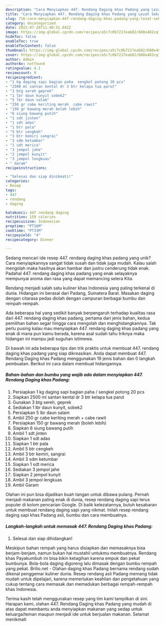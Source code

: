 ```yaml
---
description: "Cara Menyiapkan 447. Rendang Daging khas Padang yang Lezat Sekali"
title: "Cara Menyiapkan 447. Rendang Daging khas Padang yang Lezat Sekali"
slug: 716-cara-menyiapkan-447-rendang-daging-khas-padang-yang-lezat-sekali
category: Uncategorized
date: 2022-07-26T11:48:51.642Z
image: https://img-global.cpcdn.com/recipes/a5c7c0b7217eab82/680x482cq70/447-rendang-daging-khas-padang-foto-resep-utama.jpg
hideToc: false
enableToc: true
enableTocContent: false
thumbnail: https://img-global.cpcdn.com/recipes/a5c7c0b7217eab82/680x482cq70/447-rendang-daging-khas-padang-foto-resep-utama.jpg
cover: https://img-global.cpcdn.com/recipes/a5c7c0b7217eab82/680x482cq70/447-rendang-daging-khas-padang-foto-resep-utama.jpg
author: Admin
authorAv: notfound
ratingvalue: 4.1
reviewcount: 9
recipeingredient:
- "1 kg daging sapi bagian paha  sengkel potong 20 pcs"
- "2500 ml santan kental dr 3 btr kelapa tua parut"
- "3 btg sereh geprek"
- "1 lbr daun kunyit sobek2"
- "5 lbr daun salam"
- "250 gr cabe keriting merah  cabe rawit"
- "150 gr bawang merah boleh lebih"
- "6 siung bawang putih"
- "1 sdt jinten"
- "1 sdt adas"
- "1 btr pala"
- "5 btr cengkeh"
- "3 btr kemiri sangrai"
- "3 sdm ketumbar"
- "1 sdt merica"
- "3 jempol jahe"
- "2 jempol kunyit"
- "3 jempol lengkuas"
- " Garam"
recipeinstructions:

- "Selesai dan siap dinikmati!"
categories:
- Resep
tags:
- 447
- rendang
- daging

katakunci: 447 rendang daging 
nutrition: 159 calories
recipecuisine: Indonesian
preptime: "PT16M"
cooktime: "PT33M"
recipeyield: "4"
recipecategory: Dinner

---
```





Sedang mencari ide resep 447. rendang daging khas padang yang unik? Cara menyiapkannya sangat tidak susah dan tidak juga mudah. Kalau salah mengolah maka hasilnya akan hambar dan justru cenderung tidak enak. Padahal 447. rendang daging khas padang yang enak selayaknya mempunyai aroma dan rasa yang dapat memancing selera Kita.





Rendang menjadi salah satu kuliner khas Indonesia yang paling terkenal di dunia. Hidangan ini berasal dari Padang, Sumatera Barat. Masakan daging dengan citarasa pedas diolah dengan campuran berbagai bumbu dan rempah-rempah.

Ada beberapa hal yang sedikit banyak berpengaruh terhadap kualitas rasa dari 447. rendang daging khas padang, pertama dari jenis bahan, kedua pemilihan bahan segar hingga cara mengolah dan menghidangkannya. Tak perlu pusing kalau mau menyiapkan 447. rendang daging khas padang yang enak di mana pun kamu berada, karena asal sudah tahu triknya maka hidangan ini mampu jadi suguhan istimewa.






Di bawah ini ada beberapa tips dan trik praktis untuk membuat 447. rendang daging khas padang yang siap dikreasikan. Anda dapat membuat 447. Rendang Daging khas Padang menggunakan 19 jenis bahan dan 0 langkah pembuatan. Berikut ini cara dalam membuat hidangannya.

<!--inarticleads1-->

##### Bahan-bahan dan bumbu yang wajib ada dalam menyiapkan 447. Rendang Daging khas Padang:

1. Persiapkan 1 kg daging sapi bagian paha / sengkel potong 20 pcs
1. Siapkan 2500 ml santan kental dr 3 btr kelapa tua parut
1. Gunakan 3 btg sereh, geprek
1. Sediakan 1 lbr daun kunyit, sobek2
1. Persiapkan 5 lbr daun salam
1. Ambil 250 gr cabe keriting merah + cabe rawit
1. Persiapkan 150 gr bawang merah (boleh lebih)
1. Siapkan 6 siung bawang putih
1. Ambil 1 sdt jinten
1. Siapkan 1 sdt adas
1. Siapkan 1 btr pala
1. Ambil 5 btr cengkeh
1. Ambil 3 btr kemiri, sangrai
1. Ambil 3 sdm ketumbar
1. Siapkan 1 sdt merica
1. Sediakan 3 jempol jahe
1. Siapkan 2 jempol kunyit
1. Ambil 3 jempol lengkuas
1. Ambil  Garam


Olahan ini pun bisa dijadikan buah tangan untuk dibawa pulang. Pernah menjadi makanan paling enak di dunia, resep rendang daging sapi terus populer di kolom pencarian Google. Di balik kelezatannya, butuh kesabaran untuk membuat rendang daging sapi yang nikmat. Inilah resep rendang daging sapi khas Padang asli, bumbu dan cara membuatnya. 

<!--inarticleads2-->

##### Langkah-langkah untuk memasak 447. Rendang Daging khas Padang:


1. Selesai dan siap dihidangkan!

Meskipun bahan rempah yang harus disiapkan dan memasaknya bisa berjam-berjam, namun bukan hal mustahil untukmu membuatnya. Rendang khas Payakumbuh ini bisa bikin ketagihan karena empuk dan pekat bumbunya. Bola-bola daging digoreng lalu dimasak dengan bumbu rempah yang pekat. Brilio.net - Olahan daging khas Padang bernama rendang sudah dikenal penggemar kuliner dunia. Resep rendang asli Padang memang tidak mudah untuk dipelajari, karena memerlukan keahlian dan pengetahuan yang cukup tentang cara memasak dan memadukan berbagai rempah-rempah khas Indonesia. 

Terima kasih telah menggunakan resep yang tim kami tampilkan di sini. Harapan kami, olahan 447. Rendang Daging khas Padang yang mudah di atas dapat membantu anda menyiapkan makanan yang sedap untuk keluarga/teman maupun menjadi ide untuk berjualan makanan. Selamat menikmati
